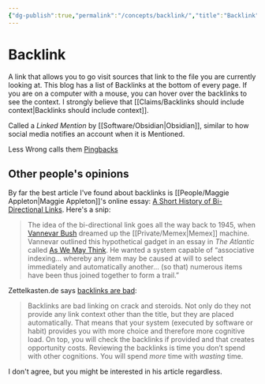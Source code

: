 ```yaml
---
{"dg-publish":true,"permalink":"/concepts/backlink/","title":"Backlink"}
---
```



# Backlink

A link that allows you to go visit sources that link to the file you are currently looking at. This blog has a list of Backlinks at the bottom of every page. If you are on a computer with a mouse, you can hover over the backlinks to see the context. I strongly believe that [[Claims/Backlinks should include context\|Backlinks should include context]].

Called a *Linked Mention* by [[Software/Obsidian\|Obsidian]], similar to how social media notifies an account when it is Mentioned.

Less Wrong calls them [Pingbacks](https://www.lesswrong.com/posts/FvTc37vCGZQZdMWoz/site-update-subscriptions-bookmarks-and-pingbacks#gzbeSrCwaXyzo9Nkq)

## Other people's opinions

By far the best article I've found about backlinks is [[People/Maggie Appleton\|Maggie Appleton]]'s online essay: [A Short History of Bi-Directional Links](https://maggieappleton.com/bidirectionals). Here's a snip:
> The idea of the bi-directional link goes all the way back to 1945, when [Vannevar Bush](https://en.wikipedia.org/wiki/Vannevar_Bush) dreamed up the [[Private/Memex\|Memex]] machine. Vannevar outlined this hypothetical gadget in an essay in _The Atlantic_ called [As We May Think](https://www.theatlantic.com/magazine/archive/1945/07/as-we-may-think/303881/). He wanted a system capable of “associative indexing... whereby any item may be caused at will to select immediately and automatically another... (so that) numerous items have been thus joined together to form a trail.”

Zettelkasten.de says [backlinks are bad](https://zettelkasten.de/posts/backlinks-are-bad-links/):
> Backlinks are bad linking on crack and steroids. Not only do they not provide any link context other than the title, but they are placed automatically. That means that your system (executed by software or habit) provides you with more choice and therefore more cognitive load. On top, you will check the backlinks if provided and that creates opportunity costs. Reviewing the backlinks is time you don’t spend with other cognitions. You will spend _more_ time with _wasting_ time.

I don't agree, but you might be interested in his article regardless.
